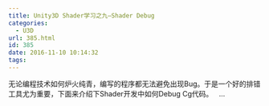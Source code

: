 ```yaml
---
title: Unity3D Shader学习之九—Shader Debug
categories:
  - U3D
url: 385.html
id: 385
date: 2016-11-10 10:14:32
tags:
---
```


无论编程技术如何炉火纯青，编写的程序都无法避免出现Bug。于是一个好的排错工具尤为重要，下面来介绍下Shader开发中如何Debug Cg代码。   ...